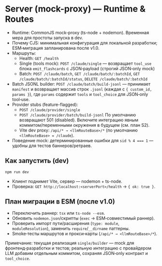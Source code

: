 # Server (mock-proxy) — Runtime & Routes

- Runtime: CommonJS mock-proxy (ts-node + nodemon). Временная мера для простоты запуска в dev.
- Почему CJS: минимальная конфигурация для локальной разработки; ESM‑миграция запланирована после
  v1.0.
- Маршруты:
  - Health: `GET /health`
  - Single (tools mock): `POST /claude/single` — возвращает `tool_use` блока `emit_flashcards` с
    JSON‑payload (строгий JSON‑only mock)
  - Batch: `POST /claude/batch`, `GET /claude/batch/:batchId`, `GET /claude/batch/:batchId/status`,
    `DELETE /claude/batch/:batchId`
- Batch JSONL builder: `POST /claude/batch/build-jsonl` — принимает `manifest` и возвращает массив
  строк `.jsonl` (каждая с `{ custom_id, params }`), где `params` содержит `tools` и `tool_choice`
  для JSON‑only tool‑use.
- Provider stubs (feature-flagged):
  - `POST /claude/provider/single`
  - `POST /claude/provider/batch/build-jsonl` По умолчанию возвращают 501 (disabled). Включите
    интеграцию явным коммитом/переменными окружения в будущем (см. план S2).
  - Vite dev proxy: `/api/* → <llmRouteBase>/*` (по умолчанию `<llmRouteBase> = /claude`).
- Поведение mock: детерминированные ошибки для `sid % 4 === 1` — удобны для тестов баннеров/ретраев.

## Как запустить (dev)

```bash
npm run dev
```

- Клиент поднимет Vite, сервер — nodemon + ts-node.
- Проверка: `GET http://localhost:<serverPort>/health` → `{ ok: true }`.

## План миграции в ESM (после v1.0)

- Переключить раннер: `tsx` или `ts-node --esm`.
- Обновить `nodemon.json`/скрипты (`exec` → ESM‑совместимый раннер).
- Проверить импорт пути/расширения (`type: module`, `moduleResolution`), заменить
  `require`/`__dirname` паттерны.
- Smoke‑тесты маршрутов и прокси‑карты (`/api/* → <llmRouteBase>/*`).

Примечание: текущая реализация `single/builder` — mock для фронтенд‑разработки и тестов; реальную
интеграцию с провайдером LLM добавим отдельным коммитом, сохраняя JSON‑only контракт и
`tool_choice`.
